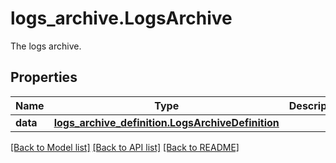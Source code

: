 # logs_archive.LogsArchive

The logs archive.
## Properties
Name | Type | Description | Notes
------------ | ------------- | ------------- | -------------
**data** | [**logs_archive_definition.LogsArchiveDefinition**](LogsArchiveDefinition.md) |  | [optional] 

[[Back to Model list]](../README.md#documentation-for-models) [[Back to API list]](../README.md#documentation-for-api-endpoints) [[Back to README]](../README.md)


